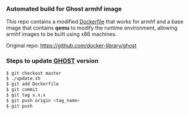 ### Automated build for Ghost armhf image

This repo contains a modified [Dockerfile](Dockerfile) that works for armhf and a base image that contains **qemu** to modify the runtime environment, allowing armhf images to be built using x86 machines.


Original repo: https://github.com/docker-library/ghost


### Steps to update [GHOST](https://ghost.org) version

```sh
$ git checkout master
$ ./update.sh
$ git add Dockerfile
$ git commit
$ git tag x.x.x
$ git push origin <tag_name>
$ git push
```
